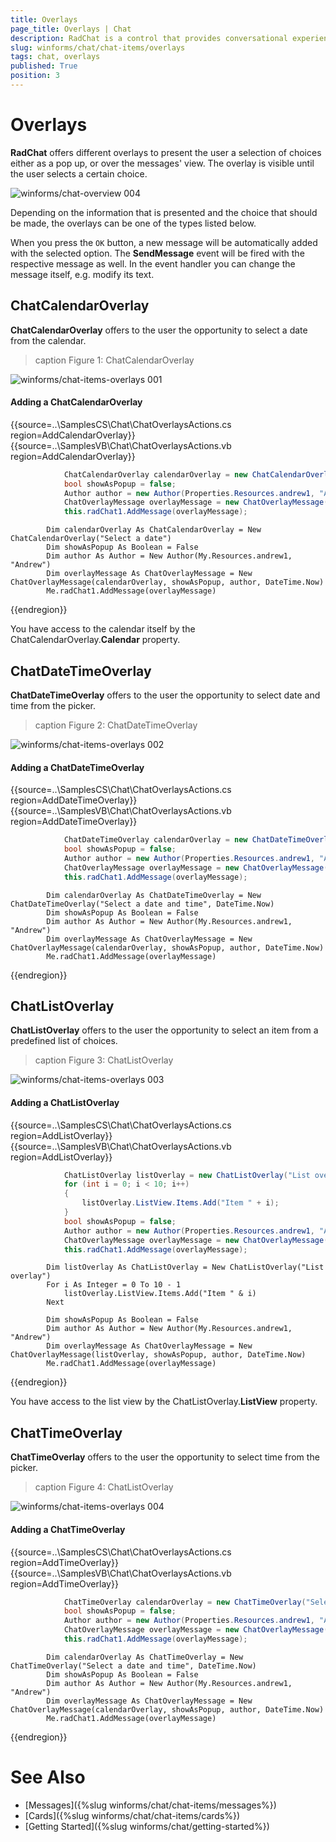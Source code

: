 ```yaml
---
title: Overlays
page_title: Overlays | Chat
description: RadChat is a control that provides conversational experience
slug: winforms/chat/chat-items/overlays
tags: chat, overlays
published: True
position: 3 
---
```


# Overlays

**RadChat** offers different overlays to present the user a selection of choices either as a pop up, or over the messages' view. The overlay is visible until the user selects a certain choice. 

![winforms/chat-overview 004](images/chat-overview004.gif)

Depending on the information that is presented and the choice that should be made, the overlays can be one of the types listed below. 

When you press the `OK` button, a new message will be automatically added with the selected option. The **SendMessage** event will be fired with the respective message as well. In the event handler you can change the message itself, e.g. modify its text.

## ChatCalendarOverlay

**ChatCalendarOverlay** offers to the user the opportunity to select a date from the calendar. 

>caption Figure 1: ChatCalendarOverlay

![winforms/chat-items-overlays 001](images/chat-items-overlays001.gif) 

#### Adding a ChatCalendarOverlay

{{source=..\SamplesCS\Chat\ChatOverlaysActions.cs region=AddCalendarOverlay}} 
{{source=..\SamplesVB\Chat\ChatOverlaysActions.vb region=AddCalendarOverlay}}

````C#
            ChatCalendarOverlay calendarOverlay = new ChatCalendarOverlay("Select a date");
            bool showAsPopup = false;
            Author author = new Author(Properties.Resources.andrew1, "Andrew");
            ChatOverlayMessage overlayMessage = new ChatOverlayMessage(calendarOverlay, showAsPopup, author, DateTime.Now);
            this.radChat1.AddMessage(overlayMessage);   

````
````VB.NET
        Dim calendarOverlay As ChatCalendarOverlay = New ChatCalendarOverlay("Select a date") 
        Dim showAsPopup As Boolean = False
        Dim author As Author = New Author(My.Resources.andrew1, "Andrew")
        Dim overlayMessage As ChatOverlayMessage = New ChatOverlayMessage(calendarOverlay, showAsPopup, author, DateTime.Now)
        Me.radChat1.AddMessage(overlayMessage)

```` 


{{endregion}}

You have access to the calendar itself by the ChatCalendarOverlay.**Calendar** property. 

## ChatDateTimeOverlay

**ChatDateTimeOverlay** offers to the user the opportunity to select date and time from the picker. 

>caption Figure 2: ChatDateTimeOverlay

![winforms/chat-items-overlays 002](images/chat-items-overlays002.gif) 

#### Adding a ChatDateTimeOverlay

{{source=..\SamplesCS\Chat\ChatOverlaysActions.cs region=AddDateTimeOverlay}} 
{{source=..\SamplesVB\Chat\ChatOverlaysActions.vb region=AddDateTimeOverlay}}

````C#
            ChatDateTimeOverlay calendarOverlay = new ChatDateTimeOverlay("Select a date and time",DateTime.Now); 
            bool showAsPopup = false;
            Author author = new Author(Properties.Resources.andrew1, "Andrew");
            ChatOverlayMessage overlayMessage = new ChatOverlayMessage(calendarOverlay, showAsPopup, author, DateTime.Now);
            this.radChat1.AddMessage(overlayMessage);     

````
````VB.NET
        Dim calendarOverlay As ChatDateTimeOverlay = New ChatDateTimeOverlay("Select a date and time", DateTime.Now)
        Dim showAsPopup As Boolean = False
        Dim author As Author = New Author(My.Resources.andrew1, "Andrew")
        Dim overlayMessage As ChatOverlayMessage = New ChatOverlayMessage(calendarOverlay, showAsPopup, author, DateTime.Now)
        Me.radChat1.AddMessage(overlayMessage)

```` 


{{endregion}}

## ChatListOverlay

**ChatListOverlay** offers to the user the opportunity to select an item from a predefined list of choices.

>caption Figure 3: ChatListOverlay

![winforms/chat-items-overlays 003](images/chat-items-overlays003.gif) 

#### Adding a ChatListOverlay

{{source=..\SamplesCS\Chat\ChatOverlaysActions.cs region=AddListOverlay}} 
{{source=..\SamplesVB\Chat\ChatOverlaysActions.vb region=AddListOverlay}}

````C#
            ChatListOverlay listOverlay = new ChatListOverlay("List overlay");
            for (int i = 0; i < 10; i++)
            {
                listOverlay.ListView.Items.Add("Item " + i);
            }
            bool showAsPopup = false;
            Author author = new Author(Properties.Resources.andrew1, "Andrew");
            ChatOverlayMessage overlayMessage = new ChatOverlayMessage(listOverlay, showAsPopup, author, DateTime.Now);
            this.radChat1.AddMessage(overlayMessage);

````
````VB.NET
        Dim listOverlay As ChatListOverlay = New ChatListOverlay("List overlay")
        For i As Integer = 0 To 10 - 1
            listOverlay.ListView.Items.Add("Item " & i)
        Next

        Dim showAsPopup As Boolean = False
        Dim author As Author = New Author(My.Resources.andrew1, "Andrew")
        Dim overlayMessage As ChatOverlayMessage = New ChatOverlayMessage(listOverlay, showAsPopup, author, DateTime.Now)
        Me.radChat1.AddMessage(overlayMessage)

```` 


{{endregion}}

You have access to the list view by the ChatListOverlay.**ListView** property. 

## ChatTimeOverlay

**ChatTimeOverlay** offers to the user the opportunity to select time from the picker. 

>caption Figure 4: ChatListOverlay

![winforms/chat-items-overlays 004](images/chat-items-overlays004.gif) 

#### Adding a ChatTimeOverlay

{{source=..\SamplesCS\Chat\ChatOverlaysActions.cs region=AddTimeOverlay}} 
{{source=..\SamplesVB\Chat\ChatOverlaysActions.vb region=AddTimeOverlay}}

````C#
            ChatTimeOverlay calendarOverlay = new ChatTimeOverlay("Select a date and time",DateTime.Now); 
            bool showAsPopup = false;
            Author author = new Author(Properties.Resources.andrew1, "Andrew");
            ChatOverlayMessage overlayMessage = new ChatOverlayMessage(calendarOverlay, showAsPopup, author, DateTime.Now);
            this.radChat1.AddMessage(overlayMessage);  

````
````VB.NET
        Dim calendarOverlay As ChatTimeOverlay = New ChatTimeOverlay("Select a date and time", DateTime.Now)
        Dim showAsPopup As Boolean = False
        Dim author As Author = New Author(My.Resources.andrew1, "Andrew")
        Dim overlayMessage As ChatOverlayMessage = New ChatOverlayMessage(calendarOverlay, showAsPopup, author, DateTime.Now)
        Me.radChat1.AddMessage(overlayMessage)

```` 


{{endregion}}

 
# See Also

* [Messages]({%slug winforms/chat/chat-items/messages%})
* [Cards]({%slug winforms/chat/chat-items/cards%})
* [Getting Started]({%slug winforms/chat/getting-started%})
 
        
